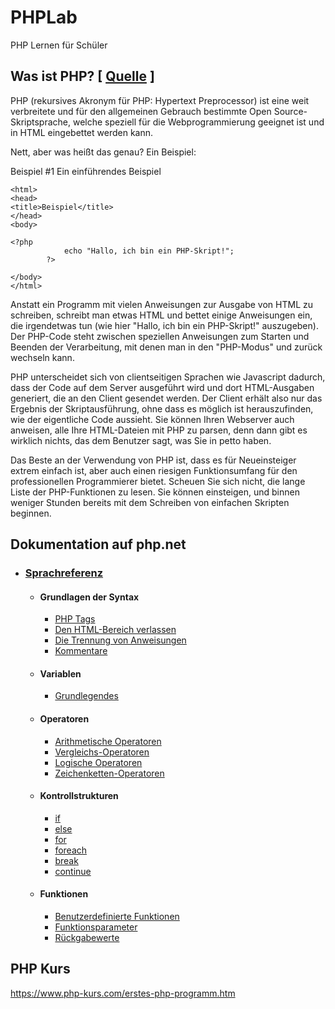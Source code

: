 # PHPLab
PHP Lernen für Schüler




## Was ist PHP? [ [Quelle](https://www.php.net/manual/de/intro-whatis.php) ]

PHP (rekursives Akronym für PHP: Hypertext Preprocessor) ist eine weit verbreitete und für den allgemeinen Gebrauch bestimmte Open Source-Skriptsprache, welche speziell für die Webprogrammierung geeignet ist und in HTML eingebettet werden kann.

Nett, aber was heißt das genau? Ein Beispiel:

Beispiel #1 Ein einführendes Beispiel
```<!DOCTYPE html>
<html>
<head>
<title>Beispiel</title>
</head>
<body>

<?php
            echo "Hallo, ich bin ein PHP-Skript!";
        ?>

</body>
</html>
```

Anstatt ein Programm mit vielen Anweisungen zur Ausgabe von HTML zu schreiben, schreibt man etwas HTML und bettet einige Anweisungen ein, die irgendetwas tun (wie hier "Hallo, ich bin ein PHP-Skript!" auszugeben). Der PHP-Code steht zwischen speziellen Anweisungen <?php und ?> zum Starten und Beenden der Verarbeitung, mit denen man in den "PHP-Modus" und zurück wechseln kann.

PHP unterscheidet sich von clientseitigen Sprachen wie Javascript dadurch, dass der Code auf dem Server ausgeführt wird und dort HTML-Ausgaben generiert, die an den Client gesendet werden. Der Client erhält also nur das Ergebnis der Skriptausführung, ohne dass es möglich ist herauszufinden, wie der eigentliche Code aussieht. Sie können Ihren Webserver auch anweisen, alle Ihre HTML-Dateien mit PHP zu parsen, denn dann gibt es wirklich nichts, das dem Benutzer sagt, was Sie in petto haben.

Das Beste an der Verwendung von PHP ist, dass es für Neueinsteiger extrem einfach ist, aber auch einen riesigen Funktionsumfang für den professionellen Programmierer bietet. Scheuen Sie sich nicht, die lange Liste der PHP-Funktionen zu lesen. Sie können einsteigen, und binnen weniger Stunden bereits mit dem Schreiben von einfachen Skripten beginnen.


## Dokumentation auf php.net

 - ### [Sprachreferenz](https://www.php.net/manual/de/langref.php)
   - #### Grundlagen der Syntax
     - [PHP Tags](https://www.php.net/manual/de/language.basic-syntax.phptags.php)
     - [Den HTML-Bereich verlassen](https://www.php.net/manual/de/language.basic-syntax.phpmode.php)
     - [Die Trennung von Anweisungen](https://www.php.net/manual/de/language.basic-syntax.instruction-separation.php)
     - [Kommentare](https://www.php.net/manual/de/language.basic-syntax.comments.php)
   - #### Variablen
     - [Grundlegendes](https://www.php.net/manual/de/language.variables.basics.php)
   - #### Operatoren
     - [Arithmetische Operatoren](https://www.php.net/manual/de/language.operators.arithmetic.php)
     - [Vergleichs-Operatoren](https://www.php.net/manual/de/language.operators.comparison.php)
     - [Logische Operatoren](https://www.php.net/manual/de/language.operators.logical.php)
     - [Zeichenketten-Operatoren](https://www.php.net/manual/de/language.operators.string.php)
   - #### Kontrollstrukturen
     - [if](https://www.php.net/manual/de/control-structures.if.php)
     - [else](https://www.php.net/manual/de/control-structures.else.php)
     - [for](https://www.php.net/manual/de/control-structures.for.php)
     - [foreach](https://www.php.net/manual/de/control-structures.foreach.php)
     - [break](https://www.php.net/manual/de/control-structures.break.php)
     - [continue](https://www.php.net/manual/de/control-structures.continue.php)
   - #### Funktionen
     - [Benutzerdefinierte Funktionen](https://www.php.net/manual/de/functions.user-defined.php)
     - [Funktionsparameter](https://www.php.net/manual/de/functions.arguments.php)
     - [Rückgabewerte](https://www.php.net/manual/de/functions.returning-values.php)


## PHP Kurs
https://www.php-kurs.com/erstes-php-programm.htm






